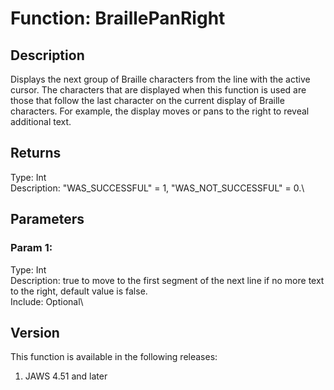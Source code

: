 # Function: BraillePanRight

## Description

Displays the next group of Braille characters from the line with the
active cursor. The characters that are displayed when this function is
used are those that follow the last character on the current display of
Braille characters. For example, the display moves or pans to the right
to reveal additional text.

## Returns

Type: Int\
Description: \"WAS_SUCCESSFUL\" = 1, \"WAS_NOT_SUCCESSFUL\" = 0.\

## Parameters

### Param 1:

Type: Int\
Description: true to move to the first segment of the next line if no
more text to the right, default value is false.\
Include: Optional\

## Version

This function is available in the following releases:

1.  JAWS 4.51 and later
